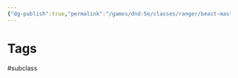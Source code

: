 ```yaml
---
{"dg-publish":true,"permalink":"/games/dnd-5e/classes/ranger/beast-master/"}
---
```




# Tags
#subclass
